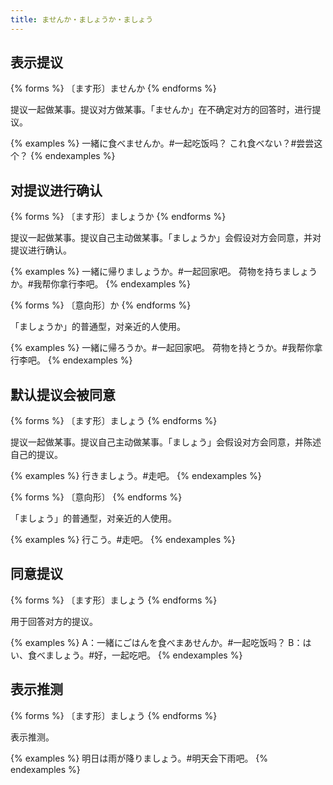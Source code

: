 ```yaml
---
title: ませんか・ましょうか・ましょう
---
```


## 表示提议

{% forms %}
〔ます形〕ませんか
{% endforms %}

提议一起做某事。提议对方做某事。「ませんか」在不确定对方的回答时，进行提议。

{% examples %}
一緒に食べませんか。#一起吃饭吗？
これ食べない？#尝尝这个？
{% endexamples %}

## 对提议进行确认

{% forms %}
〔ます形〕ましょうか
{% endforms %}

提议一起做某事。提议自己主动做某事。「ましょうか」会假设对方会同意，并对提议进行确认。

{% examples %}
一緒に帰りましょうか。#一起回家吧。
荷物を持ちましょうか。#我帮你拿行李吧。
{% endexamples %}

{% forms %}
〔意向形〕か
{% endforms %}

「ましょうか」的普通型，对亲近的人使用。

{% examples %}
一緒に帰ろうか。#一起回家吧。
荷物を持とうか。#我帮你拿行李吧。
{% endexamples %}

## 默认提议会被同意

{% forms %}
〔ます形〕ましょう
{% endforms %}

提议一起做某事。提议自己主动做某事。「ましょう」会假设对方会同意，并陈述自己的提议。

{% examples %}
行きましょう。#走吧。
{% endexamples %}

{% forms %}
〔意向形〕
{% endforms %}

「ましょう」的普通型，对亲近的人使用。

{% examples %}
行こう。#走吧。
{% endexamples %}

## 同意提议

{% forms %}
〔ます形〕ましょう
{% endforms %}

用于回答对方的提议。

{% examples %}
A：一緒にごはんを食べまあせんか。#一起吃饭吗？
B：はい、食べましょう。#好，一起吃吧。
{% endexamples %}

## 表示推测

{% forms %}
〔ます形〕ましょう
{% endforms %}

表示推测。

{% examples %}
明日は雨が降りましょう。#明天会下雨吧。
{% endexamples %}
